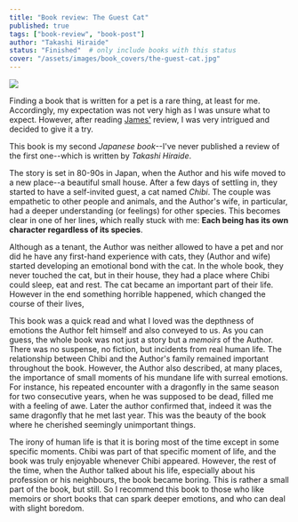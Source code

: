 ```yaml
---
title: "Book review: The Guest Cat"
published: true
tags: ["book-review", "book-post"]
author: "Takashi Hiraide"
status: "Finished"  # only include books with this status
cover: "/assets/images/book_covers/the-guest-cat.jpg"
---
```

<div class="blog-posts-book" >
    <img src="{{ cover }}" >
</div>

Finding a book that is written for a pet is a rare thing, at least for me. Accordingly, my expectation was not very high as I was unsure what to expect. However, after reading [James'](https://jamesg.blog) review, I was very intrigued and decided to give it a try. 

This book is my second *Japanese book*--I've never published a review of the first one--which is written by *Takashi Hiraide*.

The story is set in 80-90s in Japan, when the Author and his wife moved to a new place--a beautiful small house. After a few days of settling in, they started to have a self-invited guest, a cat named *Chibi*. The couple was empathetic to other people and animals, and the Author's wife, in particular, had a deeper understanding (or feelings) for other species. This becomes clear in one of her lines, which really stuck with me: **Each being has its own character regardless of its species**.

Although as a tenant, the Author was neither allowed to have a pet and nor did he have any first-hand experience with cats, they (Author and wife) started developing an emotional bond with the cat. In the whole book, they never touched the cat, but in their house, they had a place where Chibi could sleep, eat and rest. The cat became an important part of their life. However in the end something horrible happened, which changed the course of their lives,

This book was a quick read and what I loved was the depthness of emotions the Author felt himself and also conveyed to us. As you can guess, the whole book was not just a story but a *memoirs* of the Author. There was no suspense, no fiction, but incidents from real human life. The relationship between Chibi and the Author's family remained important throughout the book. However, the Author also described, at many places, the importance of small moments of his mundane life with surreal emotions. For instance, his repeated encounter with a dragonfly in the same season for two consecutive years, when he was supposed to be dead, filled me with a feeling of awe. Later the author confirmed that, indeed it was the same dragonfly that he met last year. This was the beauty of the book where he cherished seemingly unimportant things.

The irony of human life is that it is boring  most of the time except in some specific moments. Chibi was part of that specific moment of life, and the book was truly enjoyable whenever Chibi appeared. However, the rest of the time, when the Author talked about his life, especially about his profession or his neighbours, the book became boring. This is rather a small part of the book, but still. So I recommend this book to those who like memoirs or short books that can spark deeper emotions, and who can deal with slight boredom.